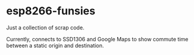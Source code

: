 # esp8266-funsies

Just a collection of scrap code.

Currently, connects to SSD1306 and Google Maps
to show commute time between a static origin and
destination.
